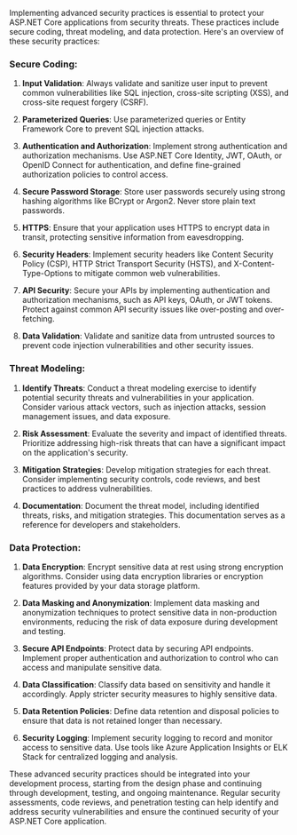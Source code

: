 Implementing advanced security practices is essential to protect your ASP.NET Core applications from security threats. These practices include secure coding, threat modeling, and data protection. Here's an overview of these security practices:

### Secure Coding:

1. **Input Validation**: Always validate and sanitize user input to prevent common vulnerabilities like SQL injection, cross-site scripting (XSS), and cross-site request forgery (CSRF).

2. **Parameterized Queries**: Use parameterized queries or Entity Framework Core to prevent SQL injection attacks.

3. **Authentication and Authorization**: Implement strong authentication and authorization mechanisms. Use ASP.NET Core Identity, JWT, OAuth, or OpenID Connect for authentication, and define fine-grained authorization policies to control access.

4. **Secure Password Storage**: Store user passwords securely using strong hashing algorithms like BCrypt or Argon2. Never store plain text passwords.

5. **HTTPS**: Ensure that your application uses HTTPS to encrypt data in transit, protecting sensitive information from eavesdropping.

6. **Security Headers**: Implement security headers like Content Security Policy (CSP), HTTP Strict Transport Security (HSTS), and X-Content-Type-Options to mitigate common web vulnerabilities.

7. **API Security**: Secure your APIs by implementing authentication and authorization mechanisms, such as API keys, OAuth, or JWT tokens. Protect against common API security issues like over-posting and over-fetching.

8. **Data Validation**: Validate and sanitize data from untrusted sources to prevent code injection vulnerabilities and other security issues.

### Threat Modeling:

1. **Identify Threats**: Conduct a threat modeling exercise to identify potential security threats and vulnerabilities in your application. Consider various attack vectors, such as injection attacks, session management issues, and data exposure.

2. **Risk Assessment**: Evaluate the severity and impact of identified threats. Prioritize addressing high-risk threats that can have a significant impact on the application's security.

3. **Mitigation Strategies**: Develop mitigation strategies for each threat. Consider implementing security controls, code reviews, and best practices to address vulnerabilities.

4. **Documentation**: Document the threat model, including identified threats, risks, and mitigation strategies. This documentation serves as a reference for developers and stakeholders.

### Data Protection:

1. **Data Encryption**: Encrypt sensitive data at rest using strong encryption algorithms. Consider using data encryption libraries or encryption features provided by your data storage platform.

2. **Data Masking and Anonymization**: Implement data masking and anonymization techniques to protect sensitive data in non-production environments, reducing the risk of data exposure during development and testing.

3. **Secure API Endpoints**: Protect data by securing API endpoints. Implement proper authentication and authorization to control who can access and manipulate sensitive data.

4. **Data Classification**: Classify data based on sensitivity and handle it accordingly. Apply stricter security measures to highly sensitive data.

5. **Data Retention Policies**: Define data retention and disposal policies to ensure that data is not retained longer than necessary.

6. **Security Logging**: Implement security logging to record and monitor access to sensitive data. Use tools like Azure Application Insights or ELK Stack for centralized logging and analysis.

These advanced security practices should be integrated into your development process, starting from the design phase and continuing through development, testing, and ongoing maintenance. Regular security assessments, code reviews, and penetration testing can help identify and address security vulnerabilities and ensure the continued security of your ASP.NET Core application.